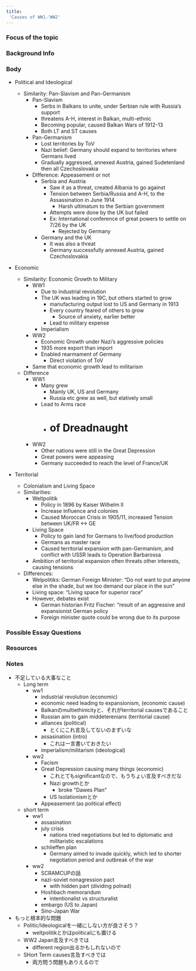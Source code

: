 ```yaml
---
title:
 'Causes of WW1／WW2'
---
```


### Focus of the topic

### Background Info

### Body
- Political and Ideological
    - Similarity: Pan-Slavism and Pan-Germanism
        - Pan-Slavism
            - Serbs in Balkans to unite, under Serbian rule with Russia’s support
            - threatens A-H, interest in Balkan, multi-ethnic
            - Becoming popular, caused Balkan Wars of 1912-13
            - Both LT and ST causes
        - Pan-Germanism
            - Lost territories by ToV
            - Nazi belief:  Germany should expand to territories where Germans lived
            - Gradually aggressed, annexed Austria, gained Sudetenland then all  Czechoslovakia
        - DIfference: Appeasement or not
            - Serbia and Austria
                - Saw it as a threat, created Albania to go against
                - Tension between Serbia/Russia and A-H, to the Assassination in June 1914
                    - Harsh ultimatum to the Serbian government
                - Attempts were done by the UK but failed
                - Ex: International conference of great powers to settle on 7/26 by the UK
                    - Rejected by Germany
            - Germany and the UK
                - It was also a threat
                - Germany successfully annexed Austria, gained  Czechoslovakia

- Economic
    - Similarity: Economic Growth to Military
        - WW1
            - Due to industrial revolution
            - The UK was leading in 19C, but others started to grow
                - manufacturing output lost to US and Germany in 1913
                - Every country feared of others to grow
                    - Source of anxiety, earlier better
                - Lead to military expense
            - Imperialism
        - WW2
            - Economic Growth under Nazi’s aggressive policies
            - 1935 more export than import
            - Enabled rearmament of Germany
                - Direct violation of ToV
        - Same that economic growth lead to militarism
    - Difference
        - WW1
            - Many grew
                - Mainly UK, US and Germany
                - Russia etc grew as well, but  elatively small
            - Lead to Arms race
                - # of Dreadnaught
        - WW2
            - Other nations were still in the Great Depression
            - Great powers were appeasing
            - Germany succeeded to reach the level of France/UK

- Territorial
    - Colonialism and Living Space
    - Similarities:
        - Weltpolitik
            - Policy in 1896 by Kaiser Wilhelm II
            - Increase influence and colonies
            - Caused Moroccan Crisis in 1905/11, increased Tension between UK/FR <-> GE
        - Living Space
            - Policy to gain land for Germans to live/food production
            - Germans as master race
            - Caused territorial expansion with pan-Germanism, and conflict with USSR leads to Operation Barbarossa
        - Ambition of territorial expansion often threats other interests, causing tensions
    - Differences:
        - Welpolitiks: German Foreign Minister: “Do not want to put anyone else in the shade, but we too demand our place in the sun”
        - Living space: “Living space for superior race”
        - However, debates exist
            - German historian Fritz Fischer: “result of an aggressive and expansionist German policy
            - Foreign minister quote could be wrong due to its purpose
### Possible Essay Questions

### Resources

### Notes
- 不足している大事なこと
    - Long term
        - ww1
            - industrial revolution (economic)
            - economic need leading to expansionism, (economic cause)
            - Balkanのmultiethinicityと、それがterritorial causesであること
            - Russian aim to gain middeterenians (territorial cause)
            - alliances (political)
                - とくにこれ言及してないのまずいな
            - assasination (intro)
                - これは一言書いておきたい
            - imperialism/militarism (ideological)
        - ww2
            - Facism
            - Great Depression causing many things (economic)
                - これとてもsignificantなので、もうちょい言及すべきだな
                - Nazi growthとか
                    - broke "Dawes Plan"
                - US Isolationismとか
            - Appeasement (as political effect)
    - short term
        - ww1
            - assasination
            - july crisis
                - nations tried negotiations but led to diplomatic and militaristic escalations
            - schlieffen plan
                - Germany aimed to invade quickly, which led to shorter negotiation period and outbreak of the war
        - ww2
            - SCRAMCUPの話
            - nazi-soviet nonagression pact
                - with hidden part (dividing polnad)
            - Hoshbach memorandum
                - intentionalist vs structuralist
            - embargo (US to Japan)
            - Sino-Japan War
- もっと根本的な問題
    - Politic/Ideologicalを一緒にしない方が良さそう？
        - weltpolitikとかはpoliticalにも置ける
    - WW2 Japan言及すべきでは
        - different region出るかもしれないので
    - SHort Term causes言及すべきでは
        - 両方問う問題もありえるので

